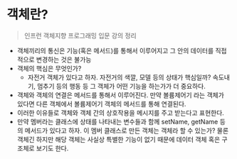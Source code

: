# 객체란?

> 인프런 객체지향 프로그래밍 입문 강의 정리

+ 객체끼리의 통신은 기능(혹은 메서드)를 통해서 이루어지고 그 안의 데이터를 직접적으로 변경하는 것은 불가능
+ 객체의 핵심은 무엇인가?
	+ 자전거 객체가 있다고 하자. 자전거의 색깔, 모델 등의 상태가 핵심일까? 속도내기, 멈추기 등의 행동 등 그 객체가 어떤 기능을 하는가가 더 중요하다.
+ 객체와 객체의 연결은 메서드를 통해서 이루어진다. 만약 볼륨제어기 라는 객체가 있다면 다른 객체에서 볼륨제어기 객체의 메서드를 통해 연결된다.
+ 이러한 이유들로 객체와 객체 간의 상호작용을 메시지를 주고 받는다고 표현한다.
+ 만약 멤버라는 클래스에 상태를 나타내는 변수들과 함께 setName, getName 등의 메서드가 있다고 하자. 이 멤버 클래스로 만든 객체는 객체라 할 수 있는가?
물론 객체긴 하지만 해당 객체는 사실상 특별한 기능이 없기 때문에 데이터 객체 혹은 구조체로 보기도 한다.
